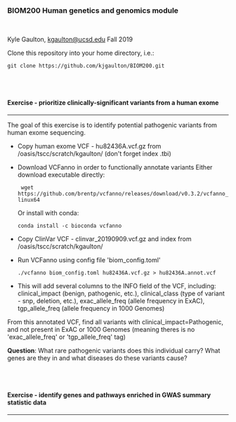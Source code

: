 ### BIOM200 Human genetics and genomics module
<br/>

Kyle Gaulton, kgaulton@ucsd.edu
Fall 2019


Clone this repository into your home directory, i.e.:

```git clone https://github.com/kjgaulton/BIOM200.git```

<br/><br/>


#### Exercise - prioritize clinically-significant variants from a human exome
***

The goal of this exercise is to identify potential pathogenic variants from human exome sequencing.

- Copy human exome VCF - hu82436A.vcf.gz from /oasis/tscc/scratch/kgaulton/ (don't forget index .tbi)

- Download VCFanno in order to functionally annotate variants
  Either download executable directly: 
  
  ``` wget https://github.com/brentp/vcfanno/releases/download/v0.3.2/vcfanno_linux64```
  
  Or install with conda:
  
  ```conda install -c bioconda vcfanno```
  
- Copy ClinVar VCF - clinvar_20190909.vcf.gz and index from /oasis/tscc/scratch/kgaulton/

- Run VCFanno using config file 'biom_config.toml'

  ```./vcfanno biom_config.toml hu82436A.vcf.gz > hu82436A.annot.vcf```
  
- This will add several columns to the INFO field of the VCF, including: clinical_impact (benign, pathogenic, etc.), clinical_class (type of variant - snp, deletion, etc.), exac_allele_freq (allele frequency in ExAC), tgp_allele_freq (allele frequency in 1000 Genomes)

From this annotated VCF, find all variants with clinical_impact=Pathogenic, and not present in ExAC or 1000 Genomes (meaning theres is no 'exac_allele_freq' or 'tgp_allele_freq' tag)

**Question**: What rare pathogenic variants does this individual carry? What genes are they in and what diseases do these variants cause?  

<br/><br/>
#### Exercise - identify genes and pathways enriched in GWAS summary statistic data
***
